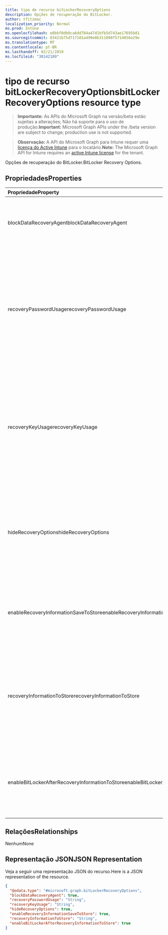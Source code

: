 ```yaml
---
title: tipo de recurso bitLockerRecoveryOptions
description: Opções de recuperação do BitLocker.
author: tfitzmac
localization_priority: Normal
ms.prod: Intune
ms.openlocfilehash: e8bbf0db0ca6dd784a47d1bfb5d743ae17695b81
ms.sourcegitcommit: 03421b75d717101a499e0b311890f5714056e29e
ms.translationtype: MT
ms.contentlocale: pt-BR
ms.lasthandoff: 02/21/2019
ms.locfileid: "30142109"
---
```

# <a name="bitlockerrecoveryoptions-resource-type"></a><span data-ttu-id="d8f66-103">tipo de recurso bitLockerRecoveryOptions</span><span class="sxs-lookup"><span data-stu-id="d8f66-103">bitLockerRecoveryOptions resource type</span></span>

> <span data-ttu-id="d8f66-104">**Importante:** As APIs do Microsoft Graph na versão/beta estão sujeitas a alterações; Não há suporte para o uso de produção.</span><span class="sxs-lookup"><span data-stu-id="d8f66-104">**Important:** Microsoft Graph APIs under the /beta version are subject to change; production use is not supported.</span></span>

> <span data-ttu-id="d8f66-105">**Observação:** A API do Microsoft Graph para Intune requer uma [licença do Active Intune](https://go.microsoft.com/fwlink/?linkid=839381) para o locatário.</span><span class="sxs-lookup"><span data-stu-id="d8f66-105">**Note:** The Microsoft Graph API for Intune requires an [active Intune license](https://go.microsoft.com/fwlink/?linkid=839381) for the tenant.</span></span>

<span data-ttu-id="d8f66-106">Opções de recuperação do BitLocker.</span><span class="sxs-lookup"><span data-stu-id="d8f66-106">BitLocker Recovery Options.</span></span>

## <a name="properties"></a><span data-ttu-id="d8f66-107">Propriedades</span><span class="sxs-lookup"><span data-stu-id="d8f66-107">Properties</span></span>
|<span data-ttu-id="d8f66-108">Propriedade</span><span class="sxs-lookup"><span data-stu-id="d8f66-108">Property</span></span>|<span data-ttu-id="d8f66-109">Tipo</span><span class="sxs-lookup"><span data-stu-id="d8f66-109">Type</span></span>|<span data-ttu-id="d8f66-110">Descrição</span><span class="sxs-lookup"><span data-stu-id="d8f66-110">Description</span></span>|
|:---|:---|:---|
|<span data-ttu-id="d8f66-111">blockDataRecoveryAgent</span><span class="sxs-lookup"><span data-stu-id="d8f66-111">blockDataRecoveryAgent</span></span>|<span data-ttu-id="d8f66-112">Booliano</span><span class="sxs-lookup"><span data-stu-id="d8f66-112">Boolean</span></span>|<span data-ttu-id="d8f66-113">Indica se o agente de recuperação de dados baseado em certificado deve ser bloqueado.</span><span class="sxs-lookup"><span data-stu-id="d8f66-113">Indicates whether to block certificate-based data recovery agent.</span></span>|
|<span data-ttu-id="d8f66-114">recoveryPasswordUsage</span><span class="sxs-lookup"><span data-stu-id="d8f66-114">recoveryPasswordUsage</span></span>|[<span data-ttu-id="d8f66-115">configurationUsage</span><span class="sxs-lookup"><span data-stu-id="d8f66-115">configurationUsage</span></span>](../resources/intune-deviceconfig-configurationusage.md)|<span data-ttu-id="d8f66-116">Indica se os usuários são permitidos ou necessários para gerar uma senha de recuperação de 48 dígitos para o disco fixo ou do sistema.</span><span class="sxs-lookup"><span data-stu-id="d8f66-116">Indicates whether users are allowed or required to generate a 48-digit recovery password for fixed or system disk.</span></span> <span data-ttu-id="d8f66-117">Os valores possíveis são: `blocked`, `required`, `allowed`.</span><span class="sxs-lookup"><span data-stu-id="d8f66-117">Possible values are: `blocked`, `required`, `allowed`.</span></span>|
|<span data-ttu-id="d8f66-118">recoveryKeyUsage</span><span class="sxs-lookup"><span data-stu-id="d8f66-118">recoveryKeyUsage</span></span>|[<span data-ttu-id="d8f66-119">configurationUsage</span><span class="sxs-lookup"><span data-stu-id="d8f66-119">configurationUsage</span></span>](../resources/intune-deviceconfig-configurationusage.md)|<span data-ttu-id="d8f66-120">Indica se os usuários são permitidos ou necessários para gerar uma chave de recuperação de 256 bits para o disco fixo ou do sistema.</span><span class="sxs-lookup"><span data-stu-id="d8f66-120">Indicates whether users are allowed or required to generate a 256-bit recovery key for fixed or system disk.</span></span> <span data-ttu-id="d8f66-121">Os valores possíveis são: `blocked`, `required`, `allowed`.</span><span class="sxs-lookup"><span data-stu-id="d8f66-121">Possible values are: `blocked`, `required`, `allowed`.</span></span>|
|<span data-ttu-id="d8f66-122">hideRecoveryOptions</span><span class="sxs-lookup"><span data-stu-id="d8f66-122">hideRecoveryOptions</span></span>|<span data-ttu-id="d8f66-123">Booliano</span><span class="sxs-lookup"><span data-stu-id="d8f66-123">Boolean</span></span>|<span data-ttu-id="d8f66-124">Indica se a exibição das opções de recuperação no assistente de configuração do BitLocker deve ou não ser permitida no disco fixo ou do sistema.</span><span class="sxs-lookup"><span data-stu-id="d8f66-124">Indicates whether or not to allow showing recovery options in BitLocker Setup Wizard for fixed or system disk.</span></span>|
|<span data-ttu-id="d8f66-125">enableRecoveryInformationSaveToStore</span><span class="sxs-lookup"><span data-stu-id="d8f66-125">enableRecoveryInformationSaveToStore</span></span>|<span data-ttu-id="d8f66-126">Booliano</span><span class="sxs-lookup"><span data-stu-id="d8f66-126">Boolean</span></span>|<span data-ttu-id="d8f66-127">Indica se as informações de recuperação do BitLocker devem ou não ser armazenadas no AD DS.</span><span class="sxs-lookup"><span data-stu-id="d8f66-127">Indicates whether or not to allow BitLocker recovery information to store in AD DS.</span></span>|
|<span data-ttu-id="d8f66-128">recoveryInformationToStore</span><span class="sxs-lookup"><span data-stu-id="d8f66-128">recoveryInformationToStore</span></span>|[<span data-ttu-id="d8f66-129">bitLockerRecoveryInformationType</span><span class="sxs-lookup"><span data-stu-id="d8f66-129">bitLockerRecoveryInformationType</span></span>](../resources/intune-deviceconfig-bitlockerrecoveryinformationtype.md)|<span data-ttu-id="d8f66-130">Configure quais partes das informações de recuperação do BitLocker são armazenadas no AD DS.</span><span class="sxs-lookup"><span data-stu-id="d8f66-130">Configure what pieces of BitLocker recovery information are stored to AD DS.</span></span> <span data-ttu-id="d8f66-131">Os valores possíveis são: `passwordAndKey` e `passwordOnly`.</span><span class="sxs-lookup"><span data-stu-id="d8f66-131">Possible values are: `passwordAndKey`, `passwordOnly`.</span></span>|
|<span data-ttu-id="d8f66-132">enableBitLockerAfterRecoveryInformationToStore</span><span class="sxs-lookup"><span data-stu-id="d8f66-132">enableBitLockerAfterRecoveryInformationToStore</span></span>|<span data-ttu-id="d8f66-133">Booliano</span><span class="sxs-lookup"><span data-stu-id="d8f66-133">Boolean</span></span>|<span data-ttu-id="d8f66-134">Indica se o BitLocker deve ou não ser habilitado até que as informações de recuperação sejam armazenadas no AD DS.</span><span class="sxs-lookup"><span data-stu-id="d8f66-134">Indicates whether or not to enable BitLocker until recovery information is stored in AD DS.</span></span>|

## <a name="relationships"></a><span data-ttu-id="d8f66-135">Relações</span><span class="sxs-lookup"><span data-stu-id="d8f66-135">Relationships</span></span>
<span data-ttu-id="d8f66-136">Nenhum</span><span class="sxs-lookup"><span data-stu-id="d8f66-136">None</span></span>

## <a name="json-representation"></a><span data-ttu-id="d8f66-137">Representação JSON</span><span class="sxs-lookup"><span data-stu-id="d8f66-137">JSON Representation</span></span>
<span data-ttu-id="d8f66-138">Veja a seguir uma representação JSON do recurso.</span><span class="sxs-lookup"><span data-stu-id="d8f66-138">Here is a JSON representation of the resource.</span></span>
<!-- {
  "blockType": "resource",
  "@odata.type": "microsoft.graph.bitLockerRecoveryOptions"
}
-->
``` json
{
  "@odata.type": "#microsoft.graph.bitLockerRecoveryOptions",
  "blockDataRecoveryAgent": true,
  "recoveryPasswordUsage": "String",
  "recoveryKeyUsage": "String",
  "hideRecoveryOptions": true,
  "enableRecoveryInformationSaveToStore": true,
  "recoveryInformationToStore": "String",
  "enableBitLockerAfterRecoveryInformationToStore": true
}
```




